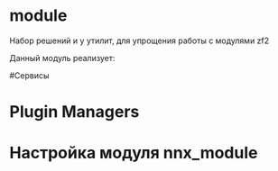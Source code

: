 # module

Набор решений и у утилит, для упрощения работы с модулями zf2

Данный модуль реализует:


#Сервисы


# Plugin Managers


# Настройка модуля nnx_module
